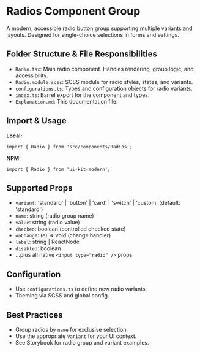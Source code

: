 # Radios Component Group

A modern, accessible radio button group supporting multiple variants and layouts. Designed for single-choice selections in forms and settings.

## Folder Structure & File Responsibilities

- `Radio.tsx`: Main radio component. Handles rendering, group logic, and accessibility.
- `Radio.module.scss`: SCSS module for radio styles, states, and variants.
- `configurations.ts`: Types and configuration objects for radio variants.
- `index.ts`: Barrel export for the component and types.
- `Explanation.md`: This documentation file.

## Import & Usage

**Local:**

```tsx
import { Radio } from 'src/components/Radios';
```

**NPM:**

```tsx
import { Radio } from 'ui-kit-modern';
```

## Supported Props

- `variant`: 'standard' | 'button' | 'card' | 'switch' | 'custom' (default: 'standard')
- `name`: string (radio group name)
- `value`: string (radio value)
- `checked`: boolean (controlled checked state)
- `onChange`: (e) => void (change handler)
- `label`: string | ReactNode
- `disabled`: boolean
- ...plus all native `<input type="radio" />` props

## Configuration

- Use `configurations.ts` to define new radio variants.
- Theming via SCSS and global config.

## Best Practices

- Group radios by `name` for exclusive selection.
- Use the appropriate `variant` for your UI context.
- See Storybook for radio group and variant examples.
